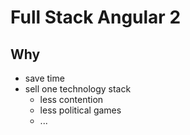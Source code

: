 # Full Stack Angular 2

## Why
* save time
* sell one technology stack
  * less contention
  * less political games
  * ...
